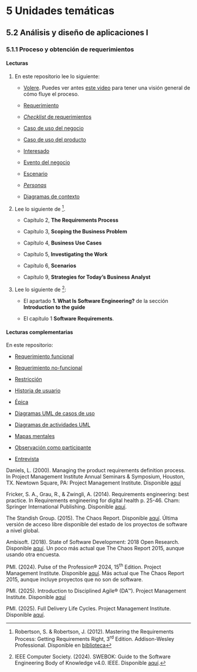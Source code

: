 # 5 Unidades temáticas

## 5.2 Análisis y diseño de aplicaciones I

### 5.1.1 Proceso y obtención de requerimientos

#### Lecturas

1. En este repositorio lee lo siguiente:

    * [Volere](/2_Tecnicas_y_herramientas/2_6_1_Volere.md). Puedes ver antes
      [este video](https://www.youtube.com/watch?v=M5Z1igBmM3w) para tener una
      visión general de cómo fluye el proceso.

    * [Requerimiento](/4_Conceptos/4_Requerimiento.md)

    * [*Checklist* de requerimientos](/2_Tecnicas_y_herramientas/2_1_04_Checklist_requerimientos.md)

    * [Caso de uso del negocio](/4_Conceptos/4_Caso_de_uso_del_negocio.md)

    * [Caso de uso del producto](/4_Conceptos/4_Caso_de_uso_del_producto.md)

    * [Interesado](/4_Conceptos/4_Interesado.md)

    * [Evento del negocio](/4_Conceptos/4_Evento_del_dominio.md)

    * [Escenario](/4_Conceptos/4_Escenario.md)

    * [*Personas*](/2_Tecnicas_y_herramientas/2_1_03_Personas.md)

    * [Diagramas de contexto](/2_Tecnicas_y_herramientas/2_1_02_Diagramas_de_contexto.md)


2. Lee lo siguiente de [^1].

    * Capítulo 2, **The Requirements Process**

    * Capítulo 3, **Scoping the Business Problem**

    * Capítulo 4, **Business Use Cases**

    * Capítulo 5, **Investigating the Work**

    * Capítulo 6, **Scenarios**

    * Capítulo 9, **Strategies for Today’s Business Analyst**

3. Lee lo siguiente de [^2]:

    * El apartado **1. What Is Software Engineering?** de la sección
      **Introduction to the guide**

    * El capítulo 1 **Software Requirements**.

[^1]: Robertson, S. & Robertson, J. (2012). Mastering the Requirements Process:
    Getting Requirements Right, 3<sup>rd</sup> Edition. Addison-Wesley
    Professional. Disponible en
    [biblioteca](https://catalogo.ucu.edu.uy/cgi-bin/koha/opac-detail.pl?biblionumber=121158)

[^2]: IEEE Computer Society. (2024). SWEBOK: Guide to the Software Engineering
    Body of Knowledge v4.0. IEEE. Disponible
    [aquí](https://ieeecs-media.computer.org/media/education/swebok/swebok-v4.pdf).

#### Lecturas complementarias

En este repositorio:

* [Requerimiento funcional](/4_Conceptos/4_Requerimiento_funcional.md)

* [Requerimiento no-funcional](/4_Conceptos/4_Requerimiento_no_funcional.md)

* [Restricción](/4_Conceptos/4_Restriccion.md)

* [Historia de usuario](/4_Conceptos/4_Historia_de_usuario.md)

* [Épica](/4_Conceptos/4_Epica.md)

* [Diagramas UML de casos de uso](/2_Tecnicas_y_herramientas/2_4_2_Diagramas_de_casos_de_uso_UML.md)

* [Diagramas de actividades UML](/2_Tecnicas_y_herramientas/2_4_1_Diagramas_de_actividades_UML.md)

* [Mapas mentales](/2_Tecnicas_y_herramientas/2_1_01_Mapas_mentales.md)

* [Observación como participante](/2_Tecnicas_y_herramientas/2_1_06_Observacion_Participante.md)

* [Entrevista](/2_Tecnicas_y_herramientas/2_1_07_Entrevista.md)

Daniels, L. (2000). Managing the product requirements definition process. In
Project Management Institute Annual Seminars & Symposium, Houston, TX. <!--
cSpell:disable -->Newtown<!-- cSpell:enable --> Square, PA: Project Management
Institute. Disponible
[aquí](https://www.pmi.org/learning/library/product-requirements-definition-process-foundation-1894)

<!-- cSpell:disable -->
Fricker, S. A., Grau, R., & Zwingli, A. (2014). Requirements engineering: best
practice. In Requirements engineering for digital health p. 25-46. Cham:
Springer International Publishing. Disponible
[aquí](https://www.diva-portal.org/smash/get/diva2:834026/FULLTEXT01.pdf).
<!-- cSpell:enable -->

The Standish Group. (2015). The Chaos Report. Disponible
[aquí](https://www.standishgroup.com/sample_research_files/CHAOSReport2015-Final.pdf).
Última versión de acceso libre disponible del estado de los proyectos de
software a nivel global.

<!-- cSpell:disable -->
Ambisoft. (2018). State of Software Development: 2018 Open Research. Disponible
[aquí](http://www.ambysoft.com/surveys/softwareDevelopment2018.html). Un poco
más actual que The Chaos Report 2015, aunque usando otra encuesta.
<!-- cSpell:enable -->

PMI. (2024). Pulse of the Profession® 2024, 15<sup>th</sup> Edition. Project
Management Institute. Disponible
[aquí](https://www.pmi.org/learning/thought-leadership/pulse/future-of-project-work).
Más actual que The Chaos Report 2015, aunque incluye proyectos que no son de
software.

PMI. (2025). Introduction to Disciplined Agile® (DA™). Project Management
Institute. Disponible
[aquí](https://www.pmi.org/disciplined-agile/introduction-to-disciplined-agile)

PMI. (2025). Full Delivery Life Cycles. Project Management Institute.
Disponible [aquí](https://www.pmi.org/disciplined-agile/lifecycle).
